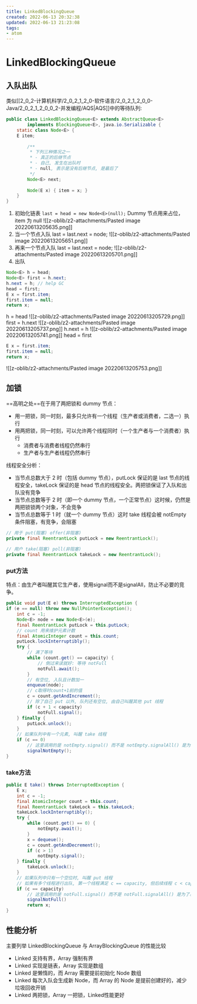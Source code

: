 ```yaml
---
title: LinkedBlockingQueue
created: 2022-06-13 20:32:38
updated: 2022-06-13 21:23:08
tags: 
- atom
---
```

# LinkedBlockingQueue

## 入队出队

类似[[2_0_2-计算机科学/2_0_2_1_2_0-软件语言/2_0_2_1_2_0_0-Java/2_0_2_1_2_0_0_2-并发编程/AQS|AQS]]中的等待队列:

```java
public class LinkedBlockingQueue<E> extends AbstractQueue<E>
        implements BlockingQueue<E>, java.io.Serializable {
    static class Node<E> {
    E item;
 
        /**
         * 下列三种情况之一
         * - 真正的后继节点
         * - 自己, 发生在出队时
         * - null, 表示是没有后继节点, 是最后了
         */
        Node<E> next;
 
        Node(E x) { item = x; }
    }
}
```

1. 初始化链表 `last = head = new Node<E>(null);` Dummy 节点用来占位，item 为 null
![[z-oblib/z2-attachments/Pasted image 20220613205635.png]]
2. 当一个节点入队 last = last.next = node;
![[z-oblib/z2-attachments/Pasted image 20220613205651.png]]
3. 再来一个节点入队 last = last.next = node;
![[z-oblib/z2-attachments/Pasted image 20220613205701.png]]
4. 出队
```java
Node<E> h = head;
Node<E> first = h.next;
h.next = h; // help GC
head = first;
E x = first.item;
first.item = null;
return x;
```
h = head
![[z-oblib/z2-attachments/Pasted image 20220613205729.png]]
first = h.next
![[z-oblib/z2-attachments/Pasted image 20220613205737.png]]
h.next = h
![[z-oblib/z2-attachments/Pasted image 20220613205741.png]]
head = first
```java
E x = first.item;
first.item = null;
return x;
```
![[z-oblib/z2-attachments/Pasted image 20220613205753.png]]

## 加锁

==高明之处==在于用了两把锁和 dummy 节点：
- 用一把锁，同一时刻，最多只允许有一个线程（生产者或消费者，二选一）执行
- 用两把锁，同一时刻，可以允许两个线程同时（一个生产者与一个消费者）执行
	- 消费者与消费者线程仍然串行
	- 生产者与生产者线程仍然串行

线程安全分析：
- 当节点总数大于 2 时（包括 dummy 节点），putLock 保证的是 last 节点的线程安全，takeLock 保证的是 head 节点的线程安全。两把锁保证了入队和出队没有竞争
- 当节点总数等于 2 时（即一个 dummy 节点，一个正常节点）这时候，仍然是两把锁锁两个对象，不会竞争
- 当节点总数等于 1 时（就一个 dummy 节点）这时 take 线程会被 notEmpty 条件阻塞，有竞争，会阻塞

```java
// 用于 put(阻塞) offer(非阻塞)
private final ReentrantLock putLock = new ReentrantLock();
 
// 用户 take(阻塞) poll(非阻塞)
private final ReentrantLock takeLock = new ReentrantLock();
```

### put方法

特点：由生产者叫醒其它生产者，使用signal而不是signalAll，防止不必要的竞争。

```java
public void put(E e) throws InterruptedException {
if (e == null) throw new NullPointerException();
    int c = -1;
    Node<E> node = new Node<E>(e);
    final ReentrantLock putLock = this.putLock;
    // count 用来维护元素计数
    final AtomicInteger count = this.count;
    putLock.lockInterruptibly();
    try {
        // 满了等待
        while (count.get() == capacity) {
            // 倒过来读就好: 等待 notFull
            notFull.await();
        }
        // 有空位, 入队且计数加一
        enqueue(node);
        // c取得时count+1前的值
        c = count.getAndIncrement();  
        // 除了自己 put 以外, 队列还有空位, 由自己叫醒其他 put 线程
        if (c + 1 < capacity)
            notFull.signal();
    } finally {
        putLock.unlock();
    }
    // 如果队列中有一个元素, 叫醒 take 线程
    if (c == 0)
        // 这里调用的是 notEmpty.signal() 而不是 notEmpty.signalAll() 是为了减少竞争
        signalNotEmpty();
}
```

### take方法

```java
public E take() throws InterruptedException {
    E x;
    int c = -1;
    final AtomicInteger count = this.count;
    final ReentrantLock takeLock = this.takeLock;
    takeLock.lockInterruptibly();
    try {
        while (count.get() == 0) {
            notEmpty.await();
        }
        x = dequeue();
        c = count.getAndDecrement();
        if (c > 1)
            notEmpty.signal();
    } finally {
        takeLock.unlock();
    }
    // 如果队列中只有一个空位时, 叫醒 put 线程
    // 如果有多个线程进行出队, 第一个线程满足 c == capacity, 但后续线程 c < capacity
    if (c == capacity)
        // 这里调用的是 notFull.signal() 而不是 notFull.signalAll() 是为了减少竞争
        signalNotFull()
        return x;
}
```

## 性能分析

主要列举 LinkedBlockingQueue 与 ArrayBlockingQueue 的性能比较
- Linked 支持有界，Array 强制有界
- Linked 实现是链表，Array 实现是数组
- Linked 是懒惰的，而 Array 需要提前初始化 Node 数组
- Linked 每次入队会生成新 Node，而 Array 的 Node 是提前创建好的，减少垃圾回收开销
- Linked 两把锁，Array 一把锁，Linked性能更好